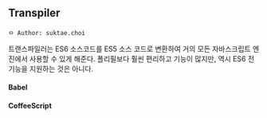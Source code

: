 ## Transpiler

```
ㅁ Author: suktae.choi
```

트랜스파일러는 ES6 소스코드를 ES5 소스 코드로 변환하여 거의 모든 자바스크립트 엔진에서 사용할 수 있게 해준다. 폴리필보다 훨씬 편리하고 기능이 많지만, 역시 ES6 전 기능을 지원하는 것은 아니다.

#### Babel

#### CoffeeScript



